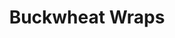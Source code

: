 ---
title: Buckwheat Wraps
metadata:
  title: Buckwheat Wraps
  servings: '2'
  source: https://www.freee-foods.co.uk/recipes/buckwheat-flat-bread-tortilla-wraps
  course: Side
ingredients:
- name: buckwheat flour
  amount: 100 g
- name: tepid water
  amount: 180 ml
- name: coconut oil
  amount: 4 tsp
cookware:
- name: mixing bowl
- name: whisk
- name: frying pan
steps:
- description: Grab a mixing bowl and add in the buckwheat flour, gradually whisk
    in the tepid water to form the mixture for the wrap.
- description: Leave the mixture to stand for 15-20 minutes (although you can cook
    straight away if you're in a rush).
- description: Add a teaspoon of coconut oil to a frying pan on a medium heat. Add
    half the mixture to the pan to cook for 2-3 minutes, until it's firm enough to
    flip.
- description: Flip it over and cook the other side for 1-2 minutes.
- description: Transfer to a plate, and cover with foil if you want to keep it warm.

---
